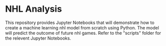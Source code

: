 # NHL Analysis

This repository provides Jupyter Notebooks that will demonstrate how to create a machine learning nhl model from scratch using Python. The model will predict the outcome of future nhl games. Refer to the "scripts" folder for the relevent Jupyter Notebooks.
